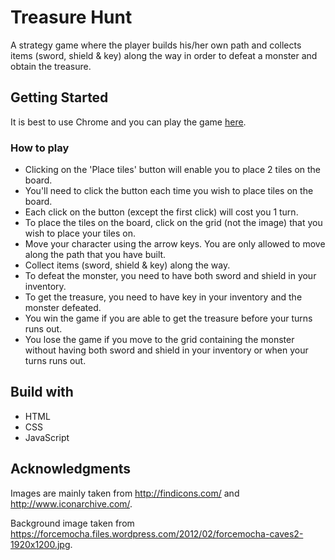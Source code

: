 # Treasure Hunt
A strategy game where the player builds his/her own path and collects items (sword, shield & key) along the way in order to defeat a monster and obtain the treasure.

## Getting Started
It is best to use Chrome and you can play the game [here](https://wdi-sg.github.io/wdi-project-1-tgt87/).

### How to play
* Clicking on the 'Place tiles' button will enable you to place 2 tiles on the board.
* You'll need to click the button each time you wish to place tiles on the board.
* Each click on the button (except the first click) will cost you 1 turn.
* To place the tiles on the board, click on the grid (not the image) that you wish to place your tiles on.
* Move your character using the arrow keys. You are only allowed to move along the path that you have built.
* Collect items (sword, shield & key) along the way.
* To defeat the monster, you need to have both sword and shield in your inventory.
* To get the treasure, you need to have key in your inventory and the monster defeated.
* You win the game if you are able to get the treasure before your turns runs out.
* You lose the game if you move to the grid containing the monster without having both sword and shield in your inventory or when your turns runs out.

## Build with
* HTML
* CSS
* JavaScript

## Acknowledgments
Images are mainly taken from http://findicons.com/ and http://www.iconarchive.com/.

Background image taken from https://forcemocha.files.wordpress.com/2012/02/forcemocha-caves2-1920x1200.jpg.
